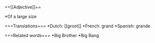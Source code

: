 ==[[Adjective]]==

*Of a large size

===Translations===
*Dutch: [[groot]]
*French: grand
*Spanish: grande

===Related words===
*Big Brother
*Big Bang